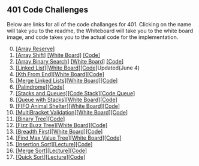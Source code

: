 ## 401 Code Challenges
Below are links for all of the code challanges for 401.  Clicking on the name will take you to the readme, the Whiteboard will take you to the white board image, and code takes you to the actual code for the implementation.

0. [[Array Reserve]](https://github.com/thatsjustjohn/data-structures-and-algorithms/tree/master/code-challenges/arrayReverse)
1. [[Array Shift]](../code-challenges401/readmes/array_shift.md) [[White Board]](../code-challenges401/assets/array_shift.jpg) [[Code]](../code-challenges401/src/main/java/code/challenges401/ArrayShift.java)
2. [[Array Binary Search]](../code-challenges401/readmes/binary_search.md) [[White Board]](../code-challenges401/assets/array_binary_search.jpg) [[Code]](../code-challenges401/src/main/java/code/challenges401/BinarySearch.java)
3. [[Linked List]](../code-challenges401/readmes/linked_list.md)[[White Board]](../code-challenges401/assets/ll_insertions.jpg)[[Code]](../code-challenges401/src/main/java/code/challenges401/linkedlist/LinkedList.java)Updated(June 4)
4. [[Kth From End]](../code-challenges401/readmes/linked_list.md)[[White Board]](../code-challenges401/assets/ll_kth_from_end.jpg)[[Code]](../code-challenges401/src/main/java/code/challenges401/linkedlist/LinkedList.java)
5. [[Merge Linked Lists]](../code-challenges401/readmes/linked_list.md)[[White Board]](../code-challenges401/assets/ll_merge.jpg)[[Code]](../code-challenges401/src/main/java/code/challenges401/linkedlist/LinkedList.java)
6. [[Palindrome]](../code-challenges401/readmes/linked_list.md)[[Code]](../code-challenges401/src/main/java/code/challenges401/linkedlist/LinkedList.java)
7. [[Stacks and Queues]](../code-challenges401/readmes/stack_and_queues.md)[[Code Stack]](../code-challenges401/src/main/java/code/challenges401/stacksandqueues/Stack.java)[[Code Queue]](../code-challenges401/src/main/java/code/challenges401/stacksandqueues/Queue.java)
8. [[Queue with Stacks]](../code-challenges401/readmes/queue_with_stacks.md)[[White Board]](../code-challenges401/assets/queue_with_stacks.jpg)[[Code]](../code-challenges401/src/main/java/code/challenges401/queueWithStacks/PseudoQueue.java)
9. [[FIFO Animal Shelter]](../code-challenges401/readmes/fifo_animal_shelter.md)[[White Board]](../code-challenges401/assets/fifo_animal_shelter.jpg)[[Code]](../code-challenges401/src/main/java/code/challenges401/fifoAnimalShelter/AnimalShelter.java)
10. [[MultiBracket Validation]](../code-challenges401/readmes/multi_bracket_validation.md)[[White Board]](../code-challenges401/assets/multi_bracket_validation.jpg)[[Code]](../code-challenges401/src/main/java/code/challenges401/multibracketvalidation/MultiBracketValidation.java)
11. [[Binary Tree]](../code-challenges401/readmes/tree.md)[[Code]](../code-challenges401/src/main/java/code/challenges401/tree)
12. [[Fizz Buzz Tree]](../code-challenges401/readmes/fizzbuzz_tree.md)[[White Board]](../code-challenges401/assets/fizzbuzz_tree.jpg)[[Code]](../code-challenges401/src/main/java/code/challenges401/FizzBuzzTree/FizzBuzzTree.java)
13. [[Breadth First]](../code-challenges401/readmes/breadth_first.md)[[White Board]](../code-challenges401/assets/breadth_first.jpg)[[Code]](../code-challenges401/src/main/java/code/challenges401/tree/BinaryTree.java)
14. [[Find Max Value Tree]](../code-challenges401/readmes/find-maximum-value.md)[[White Board]](../code-challenges401/assets/find-maximum-value.jpg)[[Code]](../code-challenges401/src/main/java/code/challenges401/tree/BinaryTree.java)
15. [[Insertion Sort]](../code-challenges401/readmes/sort.md)[[Lecture]](../code-challenges401/readmes/lecture-notes-insertionsort.md)[[Code]](../code-challenges401/src/main/java/code/challenges401/Sort.java)
16. [[Merge Sort]](../code-challenges401/readmes/sort.md)[[Lecture]](../code-challenges401/readmes/lecture-notes-mergesort.md)[[Code]](../code-challenges401/src/main/java/code/challenges401/Sort.java)
17. [[Quick Sort]](../code-challenges401/readmes/sort.md)[[Lecture]](../code-challenges401/readmes/lecture-notes-quicksort.md)[[Code]](../code-challenges401/src/main/java/code/challenges401/Sort.java)

